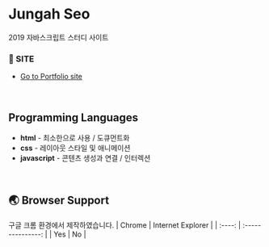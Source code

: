 # Jungah Seo
2019
자바스크립트 스터디 사이트

### 🔗 SITE
* [Go to Portfolio site](https://seojungah.github.io/ah-javascript/)

&nbsp;&nbsp;&nbsp;&nbsp;
##  Programming Languages

* __html__ - 최소한으로 사용 / 도큐먼트화
* __css__ - 레이아웃 스타일 및 애니메이션
* __javascript__ - 콘텐츠 생성과 연결 / 인터렉션

&nbsp;&nbsp;&nbsp;&nbsp;
## 🌏 Browser Support
구글 크롬 환경에서 제작하였습니다.
| Chrome | Internet Explorer |
| :----: | :---------------: |
|  Yes   |        No         |

